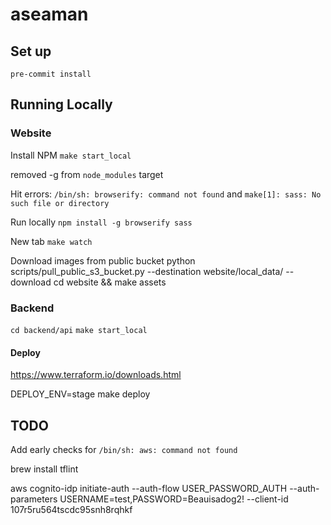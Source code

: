 # aseaman

## Set up ##

`pre-commit install`

## Running Locally ##
### Website ###

Install NPM
`make start_local`

removed -g from `node_modules` target

Hit errors:
`/bin/sh: browserify: command not found`
and
`make[1]: sass: No such file or directory`

Run locally
`npm install -g browserify sass`

New tab
`make watch`

Download images from public bucket
python scripts/pull_public_s3_bucket.py --destination website/local_data/ --download
cd website && make assets

### Backend ###

`cd backend/api`
`make start_local`


#### Deploy ####

https://www.terraform.io/downloads.html

DEPLOY_ENV=stage make deploy

## TODO ##

Add early checks for `/bin/sh: aws: command not found`

brew install tflint

aws cognito-idp initiate-auth --auth-flow USER_PASSWORD_AUTH --auth-parameters USERNAME=test,PASSWORD=Beauisadog2! --client-id 107r5ru564tscdc95snh8rqhkf